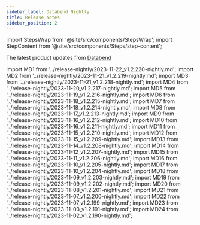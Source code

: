 ```yaml
---
sidebar_label: Databend Nightly
title: Release Notes
sidebar_position: 2
---
```


import StepsWrap from '@site/src/components/StepsWrap';
import StepContent from '@site/src/components/Steps/step-content';

The latest product updates from [Databend](https://github.com/datafuselabs/databend)



import MD1 from '../release-nightly/2023-11-22_v1.2.220-nightly.md';
import MD2 from '../release-nightly/2023-11-21_v1.2.219-nightly.md';
import MD3 from '../release-nightly/2023-11-21_v1.2.218-nightly.md';
import MD4 from '../release-nightly/2023-11-20_v1.2.217-nightly.md';
import MD5 from '../release-nightly/2023-11-19_v1.2.216-nightly.md';
import MD6 from '../release-nightly/2023-11-18_v1.2.215-nightly.md';
import MD7 from '../release-nightly/2023-11-18_v1.2.214-nightly.md';
import MD8 from '../release-nightly/2023-11-17_v1.2.213-nightly.md';
import MD9 from '../release-nightly/2023-11-16_v1.2.212-nightly.md';
import MD10 from '../release-nightly/2023-11-16_v1.2.211-nightly.md';
import MD11 from '../release-nightly/2023-11-15_v1.2.210-nightly.md';
import MD12 from '../release-nightly/2023-11-15_v1.2.209-nightly.md';
import MD13 from '../release-nightly/2023-11-14_v1.2.208-nightly.md';
import MD14 from '../release-nightly/2023-11-12_v1.2.207-nightly.md';
import MD15 from '../release-nightly/2023-11-11_v1.2.206-nightly.md';
import MD16 from '../release-nightly/2023-11-10_v1.2.205-nightly.md';
import MD17 from '../release-nightly/2023-11-10_v1.2.204-nightly.md';
import MD18 from '../release-nightly/2023-11-09_v1.2.203-nightly.md';
import MD19 from '../release-nightly/2023-11-09_v1.2.202-nightly.md';
import MD20 from '../release-nightly/2023-11-08_v1.2.201-nightly.md';
import MD21 from '../release-nightly/2023-11-07_v1.2.200-nightly.md';
import MD22 from '../release-nightly/2023-11-07_v1.2.199-nightly.md';
import MD23 from '../release-nightly/2023-11-03_v1.2.191-nightly.md';
import MD24 from '../release-nightly/2023-11-02_v1.2.190-nightly.md';


<StepsWrap> 



<StepContent outLink="https://github.com/datafuselabs/databend/releases/tag/v1.2.220-nightly" number="" title="Nov 22, 2023 (v1.2.220-nightly)">
<MD1 />

</StepContent>

<StepContent outLink="https://github.com/datafuselabs/databend/releases/tag/v1.2.219-nightly" number="" title="Nov 21, 2023 (v1.2.219-nightly)">
<MD2 />

</StepContent>

<StepContent outLink="https://github.com/datafuselabs/databend/releases/tag/v1.2.218-nightly" number="" title="Nov 21, 2023 (v1.2.218-nightly)">
<MD3 />

</StepContent>

<StepContent outLink="https://github.com/datafuselabs/databend/releases/tag/v1.2.217-nightly" number="" title="Nov 20, 2023 (v1.2.217-nightly)">
<MD4 />

</StepContent>

<StepContent outLink="https://github.com/datafuselabs/databend/releases/tag/v1.2.216-nightly" number="" title="Nov 19, 2023 (v1.2.216-nightly)">
<MD5 />

</StepContent>

<StepContent outLink="https://github.com/datafuselabs/databend/releases/tag/v1.2.215-nightly" number="" title="Nov 18, 2023 (v1.2.215-nightly)">
<MD6 />

</StepContent>

<StepContent outLink="https://github.com/datafuselabs/databend/releases/tag/v1.2.214-nightly" number="" title="Nov 18, 2023 (v1.2.214-nightly)">
<MD7 />

</StepContent>

<StepContent outLink="https://github.com/datafuselabs/databend/releases/tag/v1.2.213-nightly" number="" title="Nov 17, 2023 (v1.2.213-nightly)">
<MD8 />

</StepContent>

<StepContent outLink="https://github.com/datafuselabs/databend/releases/tag/v1.2.212-nightly" number="" title="Nov 16, 2023 (v1.2.212-nightly)">
<MD9 />

</StepContent>

<StepContent outLink="https://github.com/datafuselabs/databend/releases/tag/v1.2.211-nightly" number="" title="Nov 16, 2023 (v1.2.211-nightly)">
<MD10 />

</StepContent>

<StepContent outLink="https://github.com/datafuselabs/databend/releases/tag/v1.2.210-nightly" number="" title="Nov 15, 2023 (v1.2.210-nightly)">
<MD11 />

</StepContent>

<StepContent outLink="https://github.com/datafuselabs/databend/releases/tag/v1.2.209-nightly" number="" title="Nov 15, 2023 (v1.2.209-nightly)">
<MD12 />

</StepContent>

<StepContent outLink="https://github.com/datafuselabs/databend/releases/tag/v1.2.208-nightly" number="" title="Nov 14, 2023 (v1.2.208-nightly)">
<MD13 />

</StepContent>

<StepContent outLink="https://github.com/datafuselabs/databend/releases/tag/v1.2.207-nightly" number="" title="Nov 12, 2023 (v1.2.207-nightly)">
<MD14 />

</StepContent>

<StepContent outLink="https://github.com/datafuselabs/databend/releases/tag/v1.2.206-nightly" number="" title="Nov 11, 2023 (v1.2.206-nightly)">
<MD15 />

</StepContent>

<StepContent outLink="https://github.com/datafuselabs/databend/releases/tag/v1.2.205-nightly" number="" title="Nov 10, 2023 (v1.2.205-nightly)">
<MD16 />

</StepContent>

<StepContent outLink="https://github.com/datafuselabs/databend/releases/tag/v1.2.204-nightly" number="" title="Nov 10, 2023 (v1.2.204-nightly)">
<MD17 />

</StepContent>

<StepContent outLink="https://github.com/datafuselabs/databend/releases/tag/v1.2.203-nightly" number="" title="Nov 9, 2023 (v1.2.203-nightly)">
<MD18 />

</StepContent>

<StepContent outLink="https://github.com/datafuselabs/databend/releases/tag/v1.2.202-nightly" number="" title="Nov 9, 2023 (v1.2.202-nightly)">
<MD19 />

</StepContent>

<StepContent outLink="https://github.com/datafuselabs/databend/releases/tag/v1.2.201-nightly" number="" title="Nov 8, 2023 (v1.2.201-nightly)">
<MD20 />

</StepContent>

<StepContent outLink="https://github.com/datafuselabs/databend/releases/tag/v1.2.200-nightly" number="" title="Nov 7, 2023 (v1.2.200-nightly)">
<MD21 />

</StepContent>

<StepContent outLink="https://github.com/datafuselabs/databend/releases/tag/v1.2.199-nightly" number="" title="Nov 7, 2023 (v1.2.199-nightly)">
<MD22 />

</StepContent>

<StepContent outLink="https://github.com/datafuselabs/databend/releases/tag/v1.2.191-nightly" number="" title="Nov 3, 2023 (v1.2.191-nightly)">
<MD23 />

</StepContent>

<StepContent outLink="https://github.com/datafuselabs/databend/releases/tag/v1.2.190-nightly" number="" title="Nov 2, 2023 (v1.2.190-nightly)">
<MD24 />

</StepContent>

</StepsWrap> 
